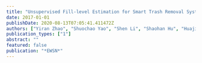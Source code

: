 ```yaml
---
title: "Unsupervised Fill-level Estimation for Smart Trash Removal Systems."
date: 2017-01-01
publishDate: 2020-08-13T07:05:41.411472Z
authors: ["Yiran Zhao", "Shuochao Yao", "Shen Li", "Shaohan Hu", "Huajie Shao", "Tarek F Abdelzaher"]
publication_types: ["1"]
abstract: ""
featured: false
publication: "*EWSN*"
---
```



